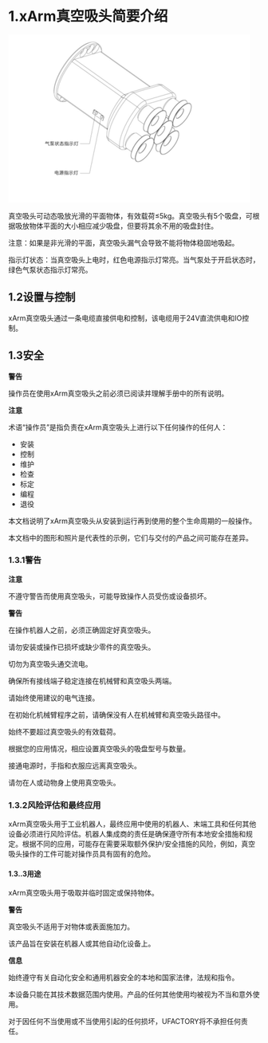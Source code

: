 ﻿
# 1.xArm真空吸头简要介绍



![](assets/img.png)






真空吸头可动态吸放光滑的平面物体，有效载荷≤5kg。真空吸头有5个吸盘，可根据吸放物体平面的大小相应减少吸盘，但要将其余不用的吸盘封住。

注意：如果是非光滑的平面，真空吸头漏气会导致不能将物体稳固地吸起。

指示灯状态：当真空吸头上电时，红色电源指示灯常亮。当气泵处于开启状态时，绿色气泵状态指示灯常亮。

## 1.2**设置与控制**

xArm真空吸头通过一条电缆直接供电和控制，该电缆用于24V直流供电和IO控制。
## 1.3**安全**

**警告**

操作员在使用xArm真空吸头之前必须已阅读并理解手册中的所有说明。

**注意**

术语“操作员”是指负责在xArm真空吸头上进行以下任何操作的任何人：

- 安装
- 控制
- 维护
- 检查
- 标定
- 编程
- 退役

本文档说明了xArm真空吸头从安装到运行再到使用的整个生命周期的一般操作。

本文档中的图形和照片是代表性的示例，它们与交付的产品之间可能存在差异。

### 1.3.1**警告**

**注意**

不遵守警告而使用真空吸头，可能导致操作人员受伤或设备损坏。

**警告**

在操作机器人之前，必须正确固定好真空吸头。

请勿安装或操作已损坏或缺少零件的真空吸头。

切勿为真空吸头通交流电。

确保所有接线端子稳定连接在机械臂和真空吸头两端。

请始终使用建议的电气连接。

在初始化机械臂程序之前，请确保没有人在机械臂和真空吸头路径中。

始终不要超过真空吸头的有效载荷。

根据您的应用情况，相应设置真空吸头的吸盘型号与数量。

接通电源时，手指和衣服应远离真空吸头。

请勿在人或动物身上使用真空吸头。

### 1.3.2**风险评估和最终应用** 

xArm真空吸头用于工业机器人，最终应用中使用的机器人、末端工具和任何其他设备必须进行风险评估。机器人集成商的责任是确保遵守所有本地安全措施和规定。根据不同的应用，可能存在需要采取额外保护/安全措施的风险，例如，真空吸头操作的工件可能对操作员具有固有的危险。

#### 1.3..3**用途**

xArm真空吸头用于吸取并临时固定或保持物体。

**警告**

真空吸头不适用于对物体或表面施加力。

该产品旨在安装在机器人或其他自动化设备上。

**信息**

始终遵守有关自动化安全和通用机器安全的本地和国家法律，法规和指令。

本设备只能在其技术数据范围内使用。产品的任何其他使用均被视为不当和意外使用。

对于因任何不当使用或不当使用引起的任何损坏，UFACTORY将不承担任何责任。

